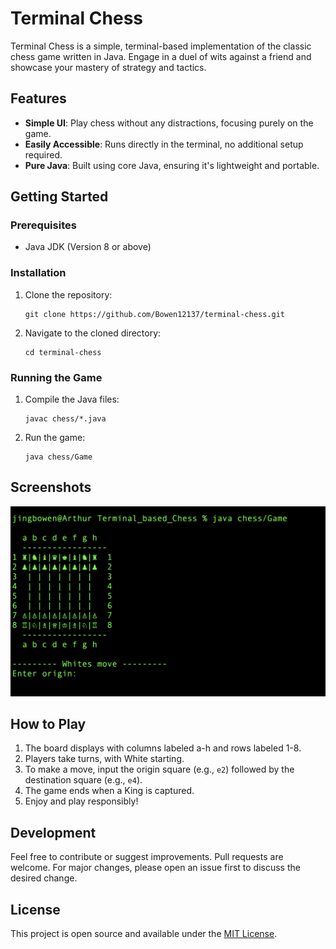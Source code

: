 # Terminal Chess

Terminal Chess is a simple, terminal-based implementation of the classic chess game written in Java. Engage in a duel of wits against a friend and showcase your mastery of strategy and tactics.

## Features

- **Simple UI**: Play chess without any distractions, focusing purely on the game.
- **Easily Accessible**: Runs directly in the terminal, no additional setup required.
- **Pure Java**: Built using core Java, ensuring it's lightweight and portable.

## Getting Started

### Prerequisites

- Java JDK (Version 8 or above)

### Installation

1. Clone the repository:
   ```
   git clone https://github.com/Bowen12137/terminal-chess.git
   ```
2. Navigate to the cloned directory:
   ```
   cd terminal-chess
   ```

### Running the Game

1. Compile the Java files:
   ```
   javac chess/*.java
   ```
2. Run the game:
   ```
   java chess/Game
   ```

## Screenshots
![GameView](chess.png)

## How to Play

1. The board displays with columns labeled a-h and rows labeled 1-8.
2. Players take turns, with White starting.
3. To make a move, input the origin square (e.g., `e2`) followed by the destination square (e.g., `e4`).
4. The game ends when a King is captured.
5. Enjoy and play responsibly!

## Development

Feel free to contribute or suggest improvements. Pull requests are welcome. For major changes, please open an issue first to discuss the desired change.

## License

This project is open source and available under the [MIT License](LICENSE).
